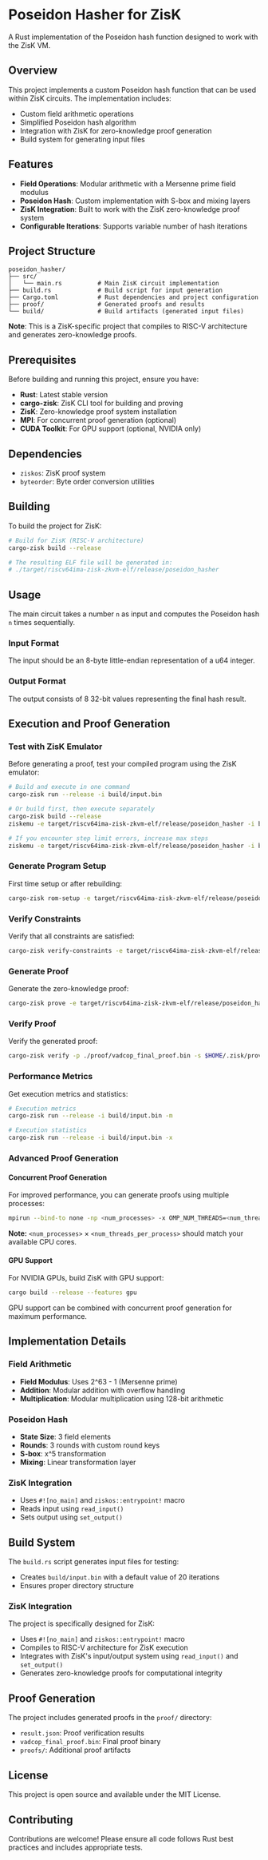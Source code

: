 # Poseidon Hasher for ZisK

A Rust implementation of the Poseidon hash function designed to work with the ZisK VM.

## Overview

This project implements a custom Poseidon hash function that can be used within ZisK circuits. The implementation includes:

- Custom field arithmetic operations
- Simplified Poseidon hash algorithm
- Integration with ZisK for zero-knowledge proof generation
- Build system for generating input files

## Features

- **Field Operations**: Modular arithmetic with a Mersenne prime field modulus
- **Poseidon Hash**: Custom implementation with S-box and mixing layers
- **ZisK Integration**: Built to work with the ZisK zero-knowledge proof system
- **Configurable Iterations**: Supports variable number of hash iterations

## Project Structure

```
poseidon_hasher/
├── src/
│   └── main.rs          # Main ZisK circuit implementation
├── build.rs             # Build script for input generation
├── Cargo.toml           # Rust dependencies and project configuration
├── proof/               # Generated proofs and results
└── build/               # Build artifacts (generated input files)
```

**Note**: This is a ZisK-specific project that compiles to RISC-V architecture and generates zero-knowledge proofs.

## Prerequisites

Before building and running this project, ensure you have:

- **Rust**: Latest stable version
- **cargo-zisk**: ZisK CLI tool for building and proving
- **ZisK**: Zero-knowledge proof system installation
- **MPI**: For concurrent proof generation (optional)
- **CUDA Toolkit**: For GPU support (optional, NVIDIA only)

## Dependencies

- `ziskos`: ZisK proof system
- `byteorder`: Byte order conversion utilities

## Building

To build the project for ZisK:

```bash
# Build for ZisK (RISC-V architecture)
cargo-zisk build --release

# The resulting ELF file will be generated in:
# ./target/riscv64ima-zisk-zkvm-elf/release/poseidon_hasher
```

## Usage

The main circuit takes a number `n` as input and computes the Poseidon hash `n` times sequentially.

### Input Format

The input should be an 8-byte little-endian representation of a u64 integer.

### Output Format

The output consists of 8 32-bit values representing the final hash result.

## Execution and Proof Generation

### Test with ZisK Emulator

Before generating a proof, test your compiled program using the ZisK emulator:

```bash
# Build and execute in one command
cargo-zisk run --release -i build/input.bin

# Or build first, then execute separately
cargo-zisk build --release
ziskemu -e target/riscv64ima-zisk-zkvm-elf/release/poseidon_hasher -i build/input.bin

# If you encounter step limit errors, increase max steps
ziskemu -e target/riscv64ima-zisk-zkvm-elf/release/poseidon_hasher -i build/input.bin -n 10000000000
```

### Generate Program Setup

First time setup or after rebuilding:

```bash
cargo-zisk rom-setup -e target/riscv64ima-zisk-zkvm-elf/release/poseidon_hasher -k $HOME/.zisk/provingKey
```

### Verify Constraints

Verify that all constraints are satisfied:

```bash
cargo-zisk verify-constraints -e target/riscv64ima-zisk-zkvm-elf/release/poseidon_hasher -i build/input.bin -w $HOME/.zisk/bin/libzisk_witness.so -k $HOME/.zisk/provingKey
```

### Generate Proof

Generate the zero-knowledge proof:

```bash
cargo-zisk prove -e target/riscv64ima-zisk-zkvm-elf/release/poseidon_hasher -i build/input.bin -w $HOME/.zisk/bin/libzisk_witness.so -k $HOME/.zisk/provingKey -o proof -a -y
```

### Verify Proof

Verify the generated proof:

```bash
cargo-zisk verify -p ./proof/vadcop_final_proof.bin -s $HOME/.zisk/provingKey/zisk/vadcop_final/vadcop_final.starkinfo.json -e $HOME/.zisk/provingKey/zisk/vadcop_final/vadcop_final.verifier.bin -k $HOME/.zisk/provingKey/zisk/vadcop_final/vadcop_final.verkey.json
```

### Performance Metrics

Get execution metrics and statistics:

```bash
# Execution metrics
cargo-zisk run --release -i build/input.bin -m

# Execution statistics
cargo-zisk run --release -i build/input.bin -x
```

### Advanced Proof Generation

#### Concurrent Proof Generation

For improved performance, you can generate proofs using multiple processes:

```bash
mpirun --bind-to none -np <num_processes> -x OMP_NUM_THREADS=<num_threads_per_process> -x RAYON_NUM_THREADS=<num_threads_per_process> target/release/cargo-zisk prove -e target/riscv64ima-zisk-zkvm-elf/release/poseidon_hasher -i build/input.bin -o proof -a -y
```

**Note:** `<num_processes>` × `<num_threads_per_process>` should match your available CPU cores.

#### GPU Support

For NVIDIA GPUs, build ZisK with GPU support:

```bash
cargo build --release --features gpu
```

GPU support can be combined with concurrent proof generation for maximum performance.

## Implementation Details

### Field Arithmetic

- **Field Modulus**: Uses 2^63 - 1 (Mersenne prime)
- **Addition**: Modular addition with overflow handling
- **Multiplication**: Modular multiplication using 128-bit arithmetic

### Poseidon Hash

- **State Size**: 3 field elements
- **Rounds**: 3 rounds with custom round keys
- **S-box**: x^5 transformation
- **Mixing**: Linear transformation layer

### ZisK Integration

- Uses `#![no_main]` and `ziskos::entrypoint!` macro
- Reads input using `read_input()`
- Sets output using `set_output()`

## Build System

The `build.rs` script generates input files for testing:
- Creates `build/input.bin` with a default value of 20 iterations
- Ensures proper directory structure

### ZisK Integration

The project is specifically designed for ZisK:
- Uses `#![no_main]` and `ziskos::entrypoint!` macro
- Compiles to RISC-V architecture for ZisK execution
- Integrates with ZisK's input/output system using `read_input()` and `set_output()`
- Generates zero-knowledge proofs for computational integrity

## Proof Generation

The project includes generated proofs in the `proof/` directory:
- `result.json`: Proof verification results
- `vadcop_final_proof.bin`: Final proof binary
- `proofs/`: Additional proof artifacts

## License

This project is open source and available under the MIT License.

## Contributing

Contributions are welcome! Please ensure all code follows Rust best practices and includes appropriate tests.
